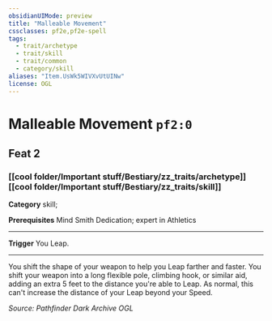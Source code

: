 ```yaml
---
obsidianUIMode: preview
title: "Malleable Movement"
cssclasses: pf2e,pf2e-spell
tags:
  - trait/archetype
  - trait/skill
  - trait/common
  - category/skill
aliases: "Item.UsWk5WIVXvUtUINw"
license: OGL
---
```

# Malleable Movement `pf2:0`
## Feat 2
### [[cool folder/Important stuff/Bestiary/zz_traits/archetype]][[cool folder/Important stuff/Bestiary/zz_traits/skill]]

**Category** skill; 



**Prerequisites** Mind Smith Dedication; expert in Athletics
* * *
**Trigger** You Leap.

* * *

You shift the shape of your weapon to help you Leap farther and faster. You shift your weapon into a long flexible pole, climbing hook, or similar aid, adding an extra 5 feet to the distance you're able to Leap. As normal, this can't increase the distance of your Leap beyond your Speed.

*Source: Pathfinder Dark Archive*
*OGL*